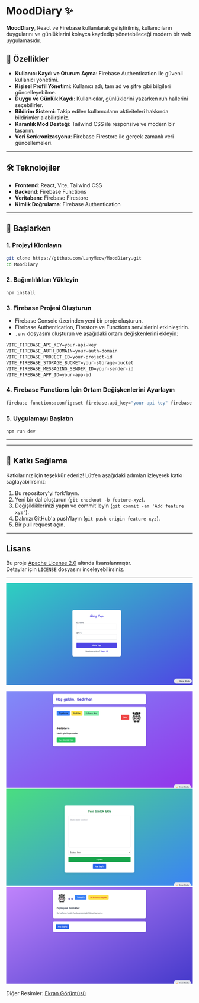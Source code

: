 # MoodDiary ✨

**MoodDiary**, React ve Firebase kullanılarak geliştirilmiş, kullanıcıların duygularını ve günlüklerini kolayca kaydedip yönetebileceği modern bir web uygulamasıdır.



## 📌 Özellikler

* **Kullanıcı Kaydı ve Oturum Açma**: Firebase Authentication ile güvenli kullanıcı yönetimi.
* **Kişisel Profil Yönetimi**: Kullanıcı adı, tam ad ve şifre gibi bilgileri güncelleyebilme.
* **Duygu ve Günlük Kaydı**: Kullanıcılar, günlüklerini yazarken ruh hallerini seçebilirler.
* **Bildirim Sistemi**: Takip edilen kullanıcıların aktiviteleri hakkında bildirimler alabilirsiniz.
* **Karanlık Mod Desteği**: Tailwind CSS ile responsive ve modern bir tasarım.
* **Veri Senkronizasyonu**: Firebase Firestore ile gerçek zamanlı veri güncellemeleri.

---

## 🛠️ Teknolojiler

* **Frontend**: React, Vite, Tailwind CSS
* **Backend**: Firebase Functions
* **Veritabanı**: Firebase Firestore
* **Kimlik Doğrulama**: Firebase Authentication

---

## 🚀 Başlarken

### 1. Projeyi Klonlayın

```bash
git clone https://github.com/LunyMeow/MoodDiary.git
cd MoodDiary
```

### 2. Bağımlılıkları Yükleyin

```bash
npm install
```

### 3. Firebase Projesi Oluşturun

* Firebase Console üzerinden yeni bir proje oluşturun.
* Firebase Authentication, Firestore ve Functions servislerini etkinleştirin.
* `.env` dosyasını oluşturun ve aşağıdaki ortam değişkenlerini ekleyin:

```env
VITE_FIREBASE_API_KEY=your-api-key
VITE_FIREBASE_AUTH_DOMAIN=your-auth-domain
VITE_FIREBASE_PROJECT_ID=your-project-id
VITE_FIREBASE_STORAGE_BUCKET=your-storage-bucket
VITE_FIREBASE_MESSAGING_SENDER_ID=your-sender-id
VITE_FIREBASE_APP_ID=your-app-id
```

### 4. Firebase Functions İçin Ortam Değişkenlerini Ayarlayın

```bash
firebase functions:config:set firebase.api_key="your-api-key" firebase.auth_domain="your-auth-domain" firebase.project_id="your-project-id"
```

### 5. Uygulamayı Başlatın

```bash
npm run dev
```

---


---

## 🤝 Katkı Sağlama

Katkılarınız için teşekkür ederiz! Lütfen aşağıdaki adımları izleyerek katkı sağlayabilirsiniz:

1. Bu repository'yi fork'layın.
2. Yeni bir dal oluşturun (`git checkout -b feature-xyz`).
3. Değişikliklerinizi yapın ve commit'leyin (`git commit -am 'Add feature xyz'`).
4. Dalınızı GitHub'a push'layın (`git push origin feature-xyz`).
5. Bir pull request açın.

---

## Lisans

Bu proje [Apache License 2.0](http://www.apache.org/licenses/LICENSE-2.0) altında lisanslanmıştır.  
Detaylar için `LICENSE` dosyasını inceleyebilirsiniz.

---

<img src="https://raw.githubusercontent.com/LunyMeow/MoodDiary/refs/heads/main/ScreenShots/2.png"></img>


<img src="https://raw.githubusercontent.com/LunyMeow/MoodDiary/refs/heads/main/ScreenShots/3.png"></img>
<img src="https://raw.githubusercontent.com/LunyMeow/MoodDiary/refs/heads/main/ScreenShots/4.png"></img>
<img src="https://raw.githubusercontent.com/LunyMeow/MoodDiary/refs/heads/main/ScreenShots/5.png"></img>


Diğer Resimler:
[Ekran Görüntüsü](ScreenShots/1.png)



